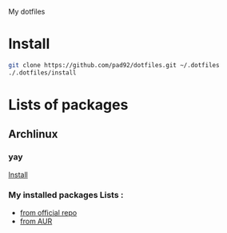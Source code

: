 My dotfiles

# Install

```sh
git clone https://github.com/pad92/dotfiles.git ~/.dotfiles
./.dotfiles/install
```

# Lists of packages

## Archlinux

### yay

[Install](https://github.com/Jguer/yay#installation)

### My installed packages Lists :

* [from official repo](https://raw.githubusercontent.com/pad92/dotfiles/master/arch/pkglist.txt)
* [from AUR](https://raw.githubusercontent.com/pad92/dotfiles/master/arch/pkglist_aur.txt)
